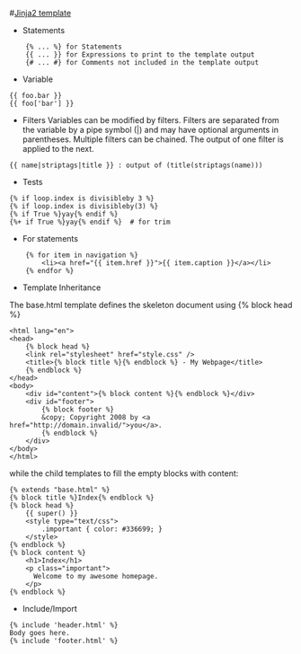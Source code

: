 #[Jinja2 template](https://jinja.palletsprojects.com/en/3.1.x/templates/#builtin-filters)

- Statements
```
    {% ... %} for Statements
    {{ ... }} for Expressions to print to the template output
    {# ... #} for Comments not included in the template output
```
- Variable
```
{{ foo.bar }}
{{ foo['bar'] }}
```
- Filters
Variables can be modified by filters. Filters are separated from the variable by a pipe symbol (|) and may have optional arguments 
in parentheses. Multiple filters can be chained. The output of one filter is applied to the next.
```
{{ name|striptags|title }} : output of (title(striptags(name)))
```
- Tests
```
{% if loop.index is divisibleby 3 %}
{% if loop.index is divisibleby(3) %}
{% if True %}yay{% endif %}
{%+ if True %}yay{% endif %}  # for trim
```
- For statements
```
    {% for item in navigation %}
        <li><a href="{{ item.href }}">{{ item.caption }}</a></li>
    {% endfor %}
```
- Template Inheritance

The base.html template defines the skeleton document using {% block head %}
```
<html lang="en">
<head>
    {% block head %}
    <link rel="stylesheet" href="style.css" />
    <title>{% block title %}{% endblock %} - My Webpage</title>
    {% endblock %}
</head>
<body>
    <div id="content">{% block content %}{% endblock %}</div>
    <div id="footer">
        {% block footer %}
        &copy; Copyright 2008 by <a href="http://domain.invalid/">you</a>.
        {% endblock %}
    </div>
</body>
</html>
```
while the child templates to fill the empty blocks with content:
```
{% extends "base.html" %}
{% block title %}Index{% endblock %}
{% block head %}
    {{ super() }}
    <style type="text/css">
        .important { color: #336699; }
    </style>
{% endblock %}
{% block content %}
    <h1>Index</h1>
    <p class="important">
      Welcome to my awesome homepage.
    </p>
{% endblock %}
```
- Include/Import
```
{% include 'header.html' %}
Body goes here.
{% include 'footer.html' %}
```
